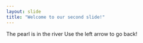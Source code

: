 ```yaml
---
layout: slide
title: "Welcome to our second slide!"
---
```

The pearl is in the river
Use the left arrow to go back!
